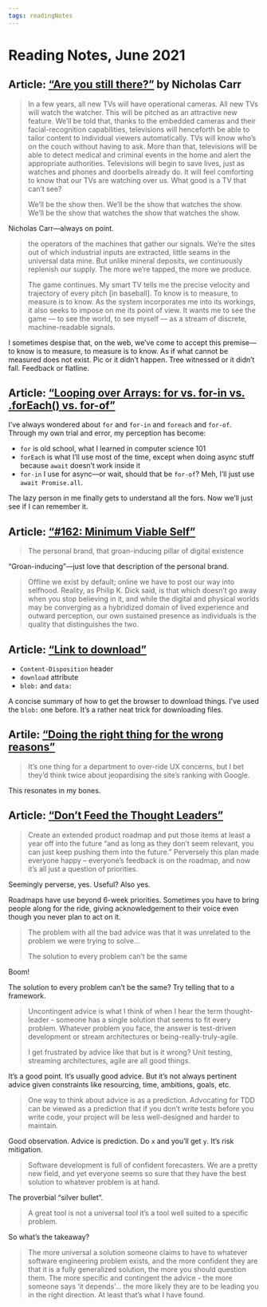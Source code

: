 ```yaml
---
tags: readingNotes
---
```


# Reading Notes, June 2021

## Article: [“Are you still there?”](http://www.roughtype.com/?p=8888) by Nicholas Carr

> In a few years, all new TVs will have operational cameras. All new TVs will watch the watcher. This will be pitched as an attractive new feature. We’ll be told that, thanks to the embedded cameras and their facial-recognition capabilities, televisions will henceforth be able to tailor content to individual viewers automatically. TVs will know who’s on the couch without having to ask. More than that, televisions will be able to detect medical and criminal events in the home and alert the appropriate authorities. Televisions will begin to save lives, just as watches and phones and doorbells already do. It will feel comforting to know that our TVs are watching over us. What good is a TV that can’t see?
>
> We’ll be the show then. We’ll be the show that watches the show. We’ll be the show that watches the show that watches the show. 

Nicholas Carr—always on point.

>  the operators of the machines that gather our signals. We’re the sites out of which industrial inputs are extracted, little seams in the universal data mine. But unlike mineral deposits, we continuously replenish our supply. The more we’re tapped, the more we produce.
>  
>  The game continues. My smart TV tells me the precise velocity and trajectory of every pitch [in baseball]. To know is to measure, to measure is to know. As the system incorporates me into its workings, it also seeks to impose on me its point of view. It wants me to see the game — to see the world, to see myself — as a stream of discrete, machine-readable signals.

I sometimes despise that, on the web, we’ve come to accept this premise—to know is to measure, to measure is to know. As if what cannot be measured does not exist. Pic or it didn’t happen. Tree witnessed or it didn’t fall. Feedback or flatline. 

## Article: [“Looping over Arrays: for vs. for-in vs. .forEach() vs. for-of”](https://2ality.com/2021/01/looping-over-arrays.html)

I’ve always wondered about `for` and `for-in` and `foreach` and `for-of`. Through my own trial and error, my perception has become: 

- `for` is old school, what I learned in computer science 101
- `forEach` is what I’ll use most of the time, except when doing async stuff because `await` doesn’t work inside it
- `for-in` I use for async—or wait, should that be `for-of`? Meh, I’ll just use `await Promise.all`.

The lazy person in me finally gets to understand all the fors. Now we’ll just see if I can remember it.

## Article: [“#162: Minimum Viable Self”](https://kneelingbus.substack.com/p/162-minimum-viable-self)

> The personal brand, that groan-inducing pillar of digital existence

“Groan-inducing”—just love that description of the personal brand.

> Offline we exist by default; online we have to post our way into selfhood. Reality, as Philip K. Dick said, is that which doesn’t go away when you stop believing in it, and while the digital and physical worlds may be converging as a hybridized domain of lived experience and outward perception, our own sustained presence as individuals is the quality that distinguishes the two.

## Article: [“Link to download”](https://mefody.dev/chunks/download-link/)

- `Content-Disposition` header
- `download` attribute
- `blob:` and `data:`

A concise summary of how to get the browser to download things. I've used the `blob:` one before. It’s a rather neat trick for downloading files.

## Artile: [“Doing the right thing for the wrong reasons”](https://adactio.com/journal/18199)

> It’s one thing for a department to over-ride UX concerns, but I bet they’d think twice about jeopardising the site’s ranking with Google.

This resonates in my bones.

## Article: [“Don’t Feed the Thought Leaders”](https://earthly.dev/blog/thought-leaders/)

> Create an extended product roadmap and put those items at least a year off into the future “and as long as they don’t seem relevant, you can just keep pushing them into the future.” Perversely this plan made everyone happy – everyone’s feedback is on the roadmap, and now it’s all just a question of priorities.

Seemingly perverse, yes. Useful? Also yes.

Roadmaps have use beyond 6-week priorities. Sometimes you have to bring people along for the ride, giving acknowledgement to their voice even though you never plan to act on it. 

> The problem with all the bad advice was that it was unrelated to the problem we were trying to solve…
> 
> The solution to every problem can’t be the same

Boom! 

The solution to every problem can’t be the same? Try telling that to a framework. 

> Uncontingent advice is what I think of when I hear the term thought-leader - someone has a single solution that seems to fit every problem. Whatever problem you face, the answer is test-driven development or stream architectures or being-really-truly-agile.
> 
> I get frustrated by advice like that but is it wrong? Unit testing, streaming architectures, agile are all good things.

It’s a good point. It’s usually good advice. But it’s not always pertinent advice given constraints like resourcing, time, ambitions, goals, etc.

> One way to think about advice is as a prediction. Advocating for TDD can be viewed as a prediction that if you don’t write tests before you write code, your project will be less well-designed and harder to maintain.

Good observation. Advice is prediction. Do `x` and you’ll get `y`. It’s risk mitigation. 

> Software development is full of confident forecasters. We are a pretty new field, and yet everyone seems so sure that they have the best solution to whatever problem is at hand.

The proverbial “silver bullet”.

> A great tool is not a universal tool it’s a tool well suited to a specific problem.

So what’s the takeaway? 

> The more universal a solution someone claims to have to whatever software engineering problem exists, and the more confident they are that it is a fully generalized solution, the more you should question them. The more specific and contingent the advice - the more someone says ‘it depends’… the more likely they are to be leading you in the right direction. At least that’s what I have found.
